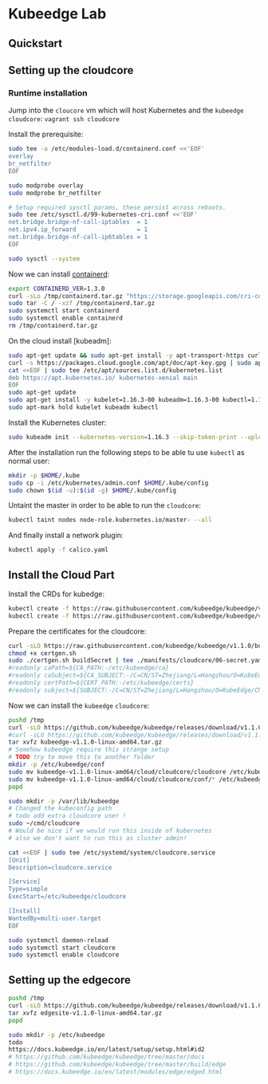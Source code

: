 # Kubeedge Lab

## Quickstart






## Setting up the cloudcore

### Runtime installation

Jump into the `cloucore` vm which will host Kubernetes and the `kubeedge` `cloudcore`: `vagrant ssh cloudcore`

Install the prerequisite:

```bash
sudo tee -a /etc/modules-load.d/containerd.conf <<'EOF'
overlay
br_netfilter
EOF

sudo modprobe overlay
sudo modprobe br_netfilter

# Setup required sysctl params, these persist across reboots.
sudo tee /etc/sysctl.d/99-kubernetes-cri.conf <<'EOF'
net.bridge.bridge-nf-call-iptables  = 1
net.ipv4.ip_forward                 = 1
net.bridge.bridge-nf-call-ip6tables = 1
EOF

sudo sysctl --system
```

Now we can install [containerd](https://containerd.io):

```bash
export CONTAINERD_VER=1.3.0
curl -sLo /tmp/containerd.tar.gz "https://storage.googleapis.com/cri-containerd-release/cri-containerd-${CONTAINERD_VER}.linux-amd64.tar.gz"
sudo tar -C / -xzf /tmp/containerd.tar.gz
sudo systemctl start containerd
sudo systemctl enable containerd
rm /tmp/containerd.tar.gz
```

On the cloud install [kubeadm]:

```bash
sudo apt-get update && sudo apt-get install -y apt-transport-https curl
curl -s https://packages.cloud.google.com/apt/doc/apt-key.gpg | sudo apt-key add -
cat <<EOF | sudo tee /etc/apt/sources.list.d/kubernetes.list
deb https://apt.kubernetes.io/ kubernetes-xenial main
EOF
sudo apt-get update
sudo apt-get install -y kubelet=1.16.3-00 kubeadm=1.16.3-00 kubectl=1.16.3-00
sudo apt-mark hold kubelet kubeadm kubectl
```

Install the Kubernetes cluster:

```bash
sudo kubeadm init --kubernetes-version=1.16.3 --skip-token-print --upload-certs
```

After the installation run the following steps to be able tu use `kubectl` as normal user:

```bash
mkdir -p $HOME/.kube
sudo cp -i /etc/kubernetes/admin.conf $HOME/.kube/config
sudo chown $(id -u):$(id -g) $HOME/.kube/config
```

Untaint the master in order to be able to run the `cloudcore`:

```bash
kubectl taint nodes node-role.kubernetes.io/master- --all
```

And finally install a network plugin:

```bash
kubectl apply -f calico.yaml
```

## Install the Cloud Part

Install the CRDs for kubedge:

```bash
kubectl create -f https://raw.githubusercontent.com/kubeedge/kubeedge/v1.1.0/build/crds/devices/devices_v1alpha1_device.yaml
kubectl create -f https://raw.githubusercontent.com/kubeedge/kubeedge/v1.1.0/build/crds/devices/devices_v1alpha1_devicemodel.yaml
```

Prepare the certificates for the cloudcore:

```bash
curl -sLO https://raw.githubusercontent.com/kubeedge/kubeedge/v1.1.0/build/tools/certgen.sh
chmod +x certgen.sh
sudo ./certgen.sh buildSecret | tee ./manifests/cloudcore/06-secret.yaml
#readonly caPath=${CA_PATH:-/etc/kubeedge/ca}
#readonly caSubject=${CA_SUBJECT:-/C=CN/ST=Zhejiang/L=Hangzhou/O=KubeEdge/CN=kubeedge.io}
#readonly certPath=${CERT_PATH:-/etc/kubeedge/certs}
#readonly subject=${SUBJECT:-/C=CN/ST=Zhejiang/L=Hangzhou/O=KubeEdge/CN=kubeedge.io}
```

Now we can install the `kubeedge` `cloudcore`:

```bash
pushd /tmp
curl -sLO https://github.com/kubeedge/kubeedge/releases/download/v1.1.0/kubeedge-v1.1.0-linux-amd64.tar.gz
#curl -sLO https://github.com/kubeedge/kubeedge/releases/download/v1.1.0/checksum_kubeedge-v1.1.0-linux-amd64.tar.gz.txt
tar xvfz kubeedge-v1.1.0-linux-amd64.tar.gz
# Somehow kubeedge require this strange setup
# TODO try to move this to another folder
mkdir -p /etc/kubeedge/conf
sudo mv kubeedge-v1.1.0-linux-amd64/cloud/cloudcore/cloudcore /etc/kubeedge
sudo mv kubeedge-v1.1.0-linux-amd64/cloud/cloudcore/conf/* /etc/kubeedge/conf/
popd
```

```bash
sudo mkdir -p /var/lib/kubeedge
# Changed the kubeconfig path
# todo add extra cloudcore user !
sudo ~/cmd/cloudcore
# Would be nice if we would run this inside of kubernetes
# also we don't want to run this as cluster admin!
```

```bash
cat <<EOF | sudo tee /etc/systemd/system/cloudcore.service
[Unit]
Description=cloudcore.service

[Service]
Type=simple
ExecStart=/etc/kubeedge/cloudcore

[Install]
WantedBy=multi-user.target
EOF

sudo systemctl daemon-reload
sudo systemctl start cloudcore
sudo systemctl enable cloudcore
```



## Setting up the edgecore


```bash
pushd /tmp
curl -sLO https://github.com/kubeedge/kubeedge/releases/download/v1.1.0/edgesite-v1.1.0-linux-amd64.tar.gz
tar xvfz edgesite-v1.1.0-linux-amd64.tar.gz
popd
```

```bash
sudo mkdir -p /etc/kubeedge
todo
https://docs.kubeedge.io/en/latest/setup/setup.html#id2
# https://github.com/kubeedge/kubeedge/tree/master/docs
# https://github.com/kubeedge/kubeedge/tree/master/build/edge
# https://docs.kubeedge.io/en/latest/modules/edge/edged.html
```
